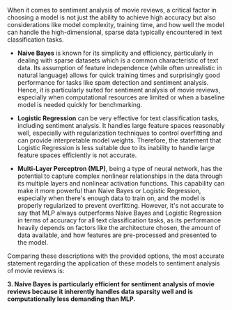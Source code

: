 When it comes to sentiment analysis of movie reviews, a critical factor in choosing a model is not just the ability to achieve high accuracy but also considerations like model complexity, training time, and how well the model can handle the high-dimensional, sparse data typically encountered in text classification tasks. 

- **Naive Bayes** is known for its simplicity and efficiency, particularly in dealing with sparse datasets which is a common characteristic of text data. Its assumption of feature independence (while often unrealistic in natural language) allows for quick training times and surprisingly good performance for tasks like spam detection and sentiment analysis. Hence, it is particularly suited for sentiment analysis of movie reviews, especially when computational resources are limited or when a baseline model is needed quickly for benchmarking.

- **Logistic Regression** can be very effective for text classification tasks, including sentiment analysis. It handles large feature spaces reasonably well, especially with regularization techniques to control overfitting and can provide interpretable model weights. Therefore, the statement that Logistic Regression is less suitable due to its inability to handle large feature spaces efficiently is not accurate.

- **Multi-Layer Perceptron (MLP)**, being a type of neural network, has the potential to capture complex nonlinear relationships in the data through its multiple layers and nonlinear activation functions. This capability can make it more powerful than Naive Bayes or Logistic Regression, especially when there's enough data to train on, and the model is properly regularized to prevent overfitting. However, it's not accurate to say that MLP always outperforms Naive Bayes and Logistic Regression in terms of accuracy for all text classification tasks, as its performance heavily depends on factors like the architecture chosen, the amount of data available, and how features are pre-processed and presented to the model.

Comparing these descriptions with the provided options, the most accurate statement regarding the application of these models to sentiment analysis of movie reviews is:

**3. Naive Bayes is particularly efficient for sentiment analysis of movie reviews because it inherently handles data sparsity well and is computationally less demanding than MLP.**